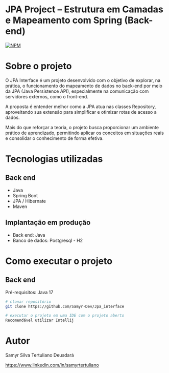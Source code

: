 # JPA Project – Estrutura em Camadas e Mapeamento com Spring (Back-end)
[![NPM](https://img.shields.io/npm/l/react)](https://github.com/Samyr-Dev/Jpa_interface/blob/main/LICENSE) 

# Sobre o projeto

O JPA Interface é um projeto desenvolvido com o objetivo de explorar, na prática, o funcionamento do mapeamento de dados no back-end por meio da JPA (Java Persistence API), especialmente na comunicação com servidores externos, como o front-end.

A proposta é entender melhor como a JPA atua nas classes Repository, aproveitando sua extensão para simplificar e otimizar rotas de acesso a dados.

Mais do que reforçar a teoria, o projeto busca proporcionar um ambiente prático de aprendizado, permitindo aplicar os conceitos em situações reais e consolidar o conhecimento de forma efetiva.

# Tecnologias utilizadas
## Back end
- Java
- Spring Boot
- JPA / Hibernate
- Maven
## Implantação em produção
- Back end: Java
- Banco de dados: Postgresql - H2

# Como executar o projeto

## Back end
Pré-requisitos: Java 17

```bash
# clonar repositório
git clone https://github.com/Samyr-Dev/Jpa_interface

# executar o projeto em uma IDE com o projeto aberto
Recomendável utilizar Intellij
```

# Autor

Samyr Silva Tertuliano Deusdará

https://www.linkedin.com/in/samyrtertuliano

